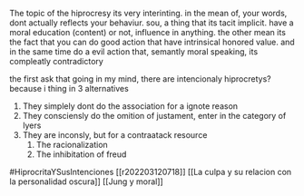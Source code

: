 The topic of the hiprocresy its very interinting. in the mean of, your words, dont actually reflects your behaviur. sou, a thing that its tacit implicit. have a moral education (content) or not, influence in anything. the other mean its the fact that you can do good action that have intrinsical honored value. and in the same time do a evil action that, semantly moral speaking, its compleatly contradictory

the first ask that going in my mind, there are intencionaly hiprocretys? because i thing in 3 alternatives

1. They simplely dont do the association for a ignote reason
2. They consciensly do the omition of justament, enter in the category of lyers
3. They are inconsly, but for a contraatack resource
	1. The racionalization
	2. The inhibitation of freud

#HiprocritaYSusIntenciones
[[r202203120718]]
[[La culpa y su relacion con la personalidad oscura]]
[[Jung y moral]]